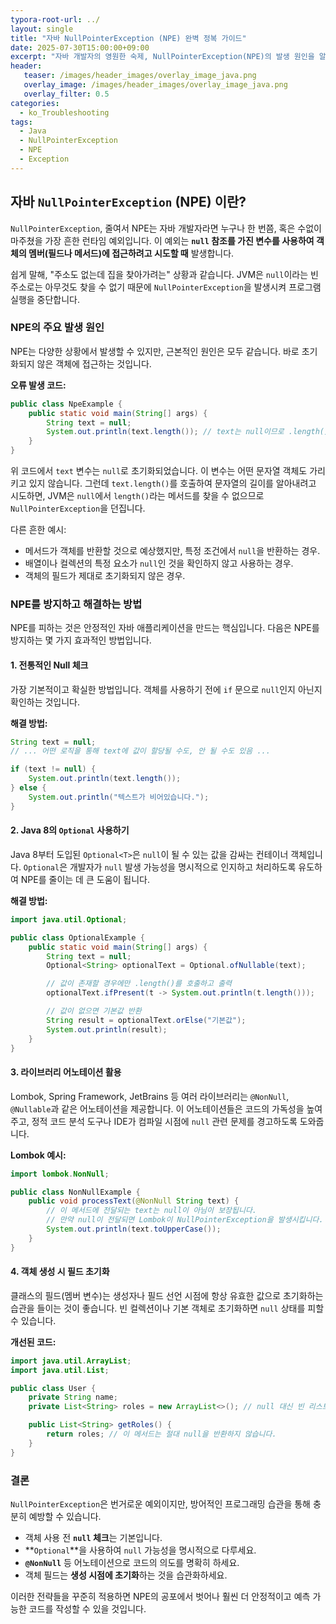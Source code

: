 ```yaml
---
typora-root-url: ../
layout: single
title: "자바 NullPointerException (NPE) 완벽 정복 가이드"
date: 2025-07-30T15:00:00+09:00
excerpt: "자바 개발자의 영원한 숙제, NullPointerException(NPE)의 발생 원인을 알아보고, null 체크, Optional, 어노테이션 등 NPE를 방지하고 우아하게 처리하는 다양한 실용적인 방법을 배워보세요."
header:
   teaser: /images/header_images/overlay_image_java.png
   overlay_image: /images/header_images/overlay_image_java.png
   overlay_filter: 0.5
categories:
  - ko_Troubleshooting
tags:
  - Java
  - NullPointerException
  - NPE
  - Exception
---
```


## 자바 `NullPointerException` (NPE) 이란?

`NullPointerException`, 줄여서 NPE는 자바 개발자라면 누구나 한 번쯤, 혹은 수없이 마주쳤을 가장 흔한 런타임 예외입니다. 이 예외는 **`null` 참조를 가진 변수를 사용하여 객체의 멤버(필드나 메서드)에 접근하려고 시도할 때** 발생합니다.

쉽게 말해, "주소도 없는데 집을 찾아가려는" 상황과 같습니다. JVM은 `null`이라는 빈 주소로는 아무것도 찾을 수 없기 때문에 `NullPointerException`을 발생시켜 프로그램 실행을 중단합니다.

### NPE의 주요 발생 원인

NPE는 다양한 상황에서 발생할 수 있지만, 근본적인 원인은 모두 같습니다. 바로 초기화되지 않은 객체에 접근하는 것입니다.

**오류 발생 코드:**
```java
public class NpeExample {
    public static void main(String[] args) {
        String text = null;
        System.out.println(text.length()); // text는 null이므로 .length() 메서드를 호출할 수 없습니다.
    }
}
```
위 코드에서 `text` 변수는 `null`로 초기화되었습니다. 이 변수는 어떤 문자열 객체도 가리키고 있지 않습니다. 그런데 `text.length()`를 호출하여 문자열의 길이를 알아내려고 시도하면, JVM은 `null`에서 `length()`라는 메서드를 찾을 수 없으므로 `NullPointerException`을 던집니다.

다른 흔한 예시:
-   메서드가 객체를 반환할 것으로 예상했지만, 특정 조건에서 `null`을 반환하는 경우.
-   배열이나 컬렉션의 특정 요소가 `null`인 것을 확인하지 않고 사용하는 경우.
-   객체의 필드가 제대로 초기화되지 않은 경우.

### NPE를 방지하고 해결하는 방법

NPE를 피하는 것은 안정적인 자바 애플리케이션을 만드는 핵심입니다. 다음은 NPE를 방지하는 몇 가지 효과적인 방법입니다.

#### 1. 전통적인 Null 체크

가장 기본적이고 확실한 방법입니다. 객체를 사용하기 전에 `if` 문으로 `null`인지 아닌지 확인하는 것입니다.

**해결 방법:**
```java
String text = null;
// ... 어떤 로직을 통해 text에 값이 할당될 수도, 안 될 수도 있음 ...

if (text != null) {
    System.out.println(text.length());
} else {
    System.out.println("텍스트가 비어있습니다.");
}
```

#### 2. Java 8의 `Optional` 사용하기

Java 8부터 도입된 `Optional<T>`은 `null`이 될 수 있는 값을 감싸는 컨테이너 객체입니다. `Optional`은 개발자가 `null` 발생 가능성을 명시적으로 인지하고 처리하도록 유도하여 NPE를 줄이는 데 큰 도움이 됩니다.

**해결 방법:**
```java
import java.util.Optional;

public class OptionalExample {
    public static void main(String[] args) {
        String text = null;
        Optional<String> optionalText = Optional.ofNullable(text);

        // 값이 존재할 경우에만 .length()를 호출하고 출력
        optionalText.ifPresent(t -> System.out.println(t.length()));

        // 값이 없으면 기본값 반환
        String result = optionalText.orElse("기본값");
        System.out.println(result);
    }
}
```

#### 3. 라이브러리 어노테이션 활용

Lombok, Spring Framework, JetBrains 등 여러 라이브러리는 `@NonNull`, `@Nullable`과 같은 어노테이션을 제공합니다. 이 어노테이션들은 코드의 가독성을 높여주고, 정적 코드 분석 도구나 IDE가 컴파일 시점에 `null` 관련 문제를 경고하도록 도와줍니다.

**Lombok 예시:**
```java
import lombok.NonNull;

public class NonNullExample {
    public void processText(@NonNull String text) {
        // 이 메서드에 전달되는 text는 null이 아님이 보장됩니다.
        // 만약 null이 전달되면 Lombok이 NullPointerException을 발생시킵니다.
        System.out.println(text.toUpperCase());
    }
}
```

#### 4. 객체 생성 시 필드 초기화

클래스의 필드(멤버 변수)는 생성자나 필드 선언 시점에 항상 유효한 값으로 초기화하는 습관을 들이는 것이 좋습니다. 빈 컬렉션이나 기본 객체로 초기화하면 `null` 상태를 피할 수 있습니다.

**개선된 코드:**
```java
import java.util.ArrayList;
import java.util.List;

public class User {
    private String name;
    private List<String> roles = new ArrayList<>(); // null 대신 빈 리스트로 초기화

    public List<String> getRoles() {
        return roles; // 이 메서드는 절대 null을 반환하지 않습니다.
    }
}
```

### 결론

`NullPointerException`은 번거로운 예외이지만, 방어적인 프로그래밍 습관을 통해 충분히 예방할 수 있습니다.

-   객체 사용 전 **`null` 체크**는 기본입니다.
-   **`Optional`**을 사용하여 `null` 가능성을 명시적으로 다루세요.
-   **`@NonNull`** 등 어노테이션으로 코드의 의도를 명확히 하세요.
-   객체 필드는 **생성 시점에 초기화**하는 것을 습관화하세요.

이러한 전략들을 꾸준히 적용하면 NPE의 공포에서 벗어나 훨씬 더 안정적이고 예측 가능한 코드를 작성할 수 있을 것입니다.
